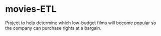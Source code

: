 # movies-ETL
Project to help determine which low-budget films will become popular so the company can purchase rights at a bargain.
